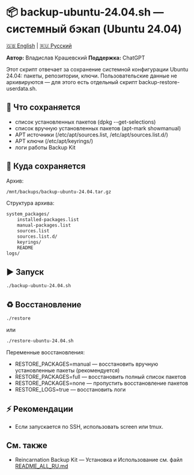 # 📦 backup-ubuntu-24.04.sh — системный бэкап (Ubuntu 24.04)

[🇬🇧 English](../EN/README.backup-ubuntu-24.04.sh_EN.md) | [🇷🇺 Русский](README.backup-ubuntu-24.04.sh_RU.md)

**Автор:** Владислав Крашевский
**Поддержка:** ChatGPT

Этот скрипт отвечает за сохранение системной конфигурации Ubuntu 24.04: пакеты, репозитории, ключи.
Пользовательские данные не архивируются — для этого есть отдельный скрипт backup-restore-userdata.sh.

## 🚀 Что сохраняется

- список установленных пакетов (dpkg --get-selections)
- список вручную установленных пакетов (apt-mark showmanual)
- APT источники (/etc/apt/sources.list, /etc/apt/sources.list.d/)
- APT ключи (/etc/apt/keyrings/)
- логи работы Backup Kit

## 📂 Куда сохраняется

Архив:
```bash
/mnt/backups/backup-ubuntu-24.04.tar.gz
```

Структура архива:
```bash
system_packages/
    installed-packages.list
    manual-packages.list
    sources.list
    sources.list.d/
    keyrings/
    README
logs/
```

## ▶️ Запуск
```bash
./backup-ubuntu-24.04.sh
```

## ♻️ Восстановление
```bash
./restore
```

или
```bash
./restore-ubuntu-24.04.sh
```

Переменные восстановления:
- RESTORE_PACKAGES=manual — восстановить вручную установленные пакеты (рекомендуется)
- RESTORE_PACKAGES=full — восстановить полный список пакетов
- RESTORE_PACKAGES=none — пропустить восстановление пакетов
- RESTORE_LOGS=true — восстановить логи

## ⚡ Рекомендации

- Если запускается по SSH, использовать screen или tmux.


## См. также

- Reincarnation Backup Kit — Установка и Использование см. файл [README_ALL_RU.md](README_ALL_RU.md)
